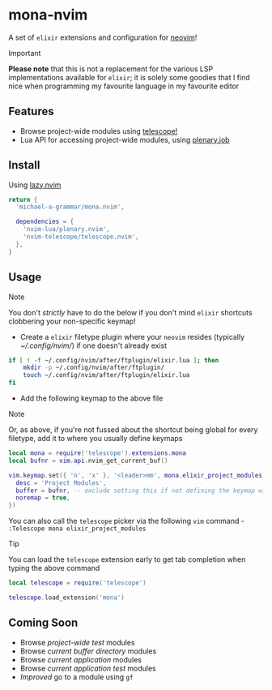 # mona-nvim

A set of `elixir` extensions and configuration for [neovim](https://neovim.io/)!

> [!IMPORTANT]
**Please note** that this is not a replacement for the various LSP implementations available for `elixir`; it is solely some
goodies that I find nice when programming my favourite language in my favourite editor

## Features

- Browse project-wide modules using [telescope!](https://github.com/nvim-telescope/telescope.nvim)
- Lua API for accessing project-wide modules, using [plenary.job](https://github.com/nvim-lua/plenary.nvim?tab=readme-ov-file#plenaryjob)

## Install

Using [lazy.nvim](https://github.com/folke/lazy.nvim)

```lua
return {
  'michael-a-grammar/mona.nvim',

  dependencies = {
    'nvim-lua/plenary.nvim',
    'nvim-telescope/telescope.nvim',
  },
}
```

## Usage

> [!NOTE]
You don't *strictly* have to do the below if you don't mind `elixir` shortcuts clobbering your non-specific keymap!

- Create a `elixir` filetype plugin where your `neovim` resides (typically *~/.config/nvim/*) if one doesn't already exist

```bash
if [ ! -f ~/.config/nvim/after/ftplugin/elixir.lua ]; then
    mkdir -p ~/.config/nvim/after/ftplugin/
    touch ~/.config/nvim/after/ftplugin/elixir.lua
fi
```

- Add the following keymap to the above file 

> [!NOTE]
Or, as above, if you're not fussed about the shortcut being global for every filetype, add it to where you usually define keymaps


```lua
local mona = require('telescope').extensions.mona
local bufnr = vim.api.nvim_get_current_buf()

vim.keymap.set({ 'n', 'x' }, '<leader>mm', mona.elixir_project_modules, {
  desc = 'Project Modules',
  buffer = bufnr, -- exclude setting this if not defining the keymap within the `elixir` filetype plugin
  noremap = true,
})

```

You can also call the `telescope` picker via the following `vim` command - `:Telescope mona elixir_project_modules`

> [!TIP]
You can load the `telescope` extension early to get tab completion when typing the above command

```lua
local telescope = require('telescope')

telescope.load_extension('mona')
```

## Coming Soon

- Browse *project-wide test* modules
- Browse *current buffer directory* modules
- Browse *current application* modules
- Browse *current application test* modules
- *Improved* go to a module using `gf`
